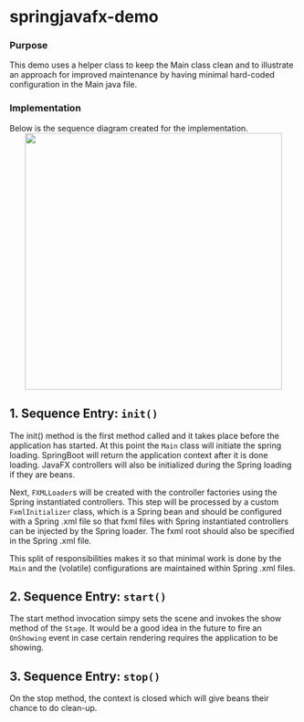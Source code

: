 # springjavafx-demo
<h3>Purpose</h3>

This demo uses a helper class to keep the Main class clean and to illustrate an approach for improved maintenance by having minimal hard-coded configuration in the Main java file. 
<h3> Implementation</h3>
Below is the sequence diagram created for the implementation.  

  <div align="center" width="1200px"> 
    <img src="http://ricardo-marquez.com/rm/assets/images/sequence-diagram-springjavafx.svg" alt="" height="450px">
  </div> 
  
<h2>1. Sequence Entry: <code>init()</code> </h2>

The init() method is the first method called and it takes place before the application has started.  At this point the <code>Main</code> class will initiate the spring loading.  SpringBoot will return the application context after it is done loading.   JavaFX controllers  will also be initialized during the Spring loading if they are beans.  

Next, <code>FXMLLoader</code>s will be created with the controller factories using the Spring instantiated controllers.  This step will be processed by a custom <code>FxmlInitializer</code> class, which is a Spring bean and should be configured with a Spring .xml file so that fxml files with Spring instantiated controllers can be injected by the Spring loader.  The fxml root should also be specified in the Spring .xml file.  

This split of responsibilities makes it so that minimal work is done by the <code>Main</code> and the (volatile) configurations are maintained within Spring .xml files.

<h2>2. Sequence Entry:  <code>start()</code> </h2>

The start method invocation simpy sets the scene and invokes the show method of the <code>Stage</code>.  It would be a good idea in the future to fire an <code>OnShowing</code> event in case certain rendering requires the application to be showing. 

<h2> 3. Sequence Entry: <code>stop()</code> </h2>
On the stop method, the context is closed which will give beans their chance to do clean-up.
